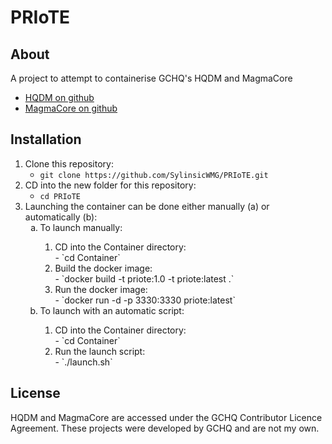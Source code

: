 # PRIoTE
## About 
A project to attempt to containerise GCHQ's HQDM and MagmaCore

- [HQDM on github](https://github.com/gchq/HQDM.git)
- [MagmaCore on github](https://github.com/gchq/MagmaCore.git)

## Installation
1. Clone this repository:
    - `git clone https://github.com/SylinsicWMG/PRIoTE.git`
2. CD into the new folder for this repository:
    - `cd PRIoTE`
3. Launching the container can be done either manually (a) or automatically (b):
    <ol type="a">
      <li>To launch manually:</li>
        <ol type="1">
          <li>CD into the Container directory:</li>
            - `cd Container`
          <li>Build the docker image:</li>
            - `docker build -t priote:1.0 -t priote:latest .`
          <li>Run the docker image:</li>
            - `docker run -d -p 3330:3330 priote:latest`
        </ol>
      <li>To launch with an automatic script:</li>
        <ol>
          <li>CD into the Container directory:</li>
            - `cd Container`
          <li>Run the launch script:</li>
            - `./launch.sh`
        </ol>
    </ol>

## License
HQDM and MagmaCore are accessed under the GCHQ Contributor Licence Agreement. These projects were developed by GCHQ and are not my own.
